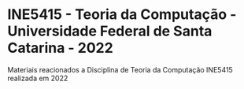 # INE5415 - Teoria da Computação - Universidade Federal de Santa Catarina - 2022
Materiais reacionados a Disciplina de Teoria da Computação INE5415 realizada em 2022
